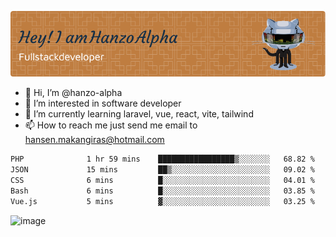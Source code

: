 ![Header](./github-header-image.png)

- 👋 Hi, I’m @hanzo-alpha
- 👀 I’m interested in software developer
- 🌱 I’m currently learning laravel, vue, react, vite, tailwind
- 📫 How to reach me just send me email to hansen.makangiras@hotmail.com 

<!---
hanzo-alpha/hanzo-alpha is a ✨ special ✨ repository because its `README.md` (this file) appears on your GitHub profile.
You can click the Preview link to take a look at your changes.
--->

<!--START_SECTION:waka-->

```txt
PHP              1 hr 59 mins    █████████████████▒░░░░░░░   68.82 %
JSON             15 mins         ██▒░░░░░░░░░░░░░░░░░░░░░░   09.02 %
CSS              6 mins          █░░░░░░░░░░░░░░░░░░░░░░░░   04.01 %
Bash             6 mins          █░░░░░░░░░░░░░░░░░░░░░░░░   03.85 %
Vue.js           5 mins          ▓░░░░░░░░░░░░░░░░░░░░░░░░   03.25 %
```

<!--END_SECTION:waka-->

![image](https://github.com/hanzo-alpha/hanzo-alpha/assets/111342797/c4bd2977-6123-4017-8652-6e166259b484)

